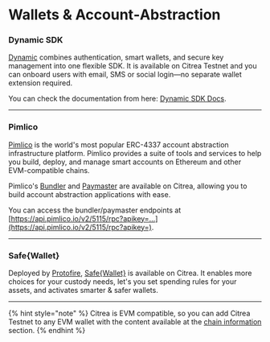 # Wallets & Account‑Abstraction

### Dynamic SDK  
[Dynamic](https://www.dynamic.xyz) combines authentication, smart wallets, and secure key management into one flexible SDK. It is available on Citrea Testnet and you can onboard users with email, SMS or social login—no separate wallet extension required.

You can check the documentation from here: [Dynamic SDK Docs](https://www.dynamic.xyz/docs/introduction/welcome).

---

### Pimlico  

[Pimlico](https://pimlico.io/) is the world's most popular ERC-4337 account abstraction infrastructure platform. Pimlico provides a suite of tools and services to help you build, deploy, and manage smart accounts on Ethereum and other EVM-compatible chains.

Pimlico's [Bundler](https://docs.pimlico.io/references/bundler) and [Paymaster](https://docs.pimlico.io/references/paymaster) are available on Citrea, allowing you to build account abstraction applications with ease.

You can access the bundler/paymaster endpoints at [https://api.pimlico.io/v2/5115/rpc?apikey=...](https://api.pimlico.io/v2/5115/rpc?apikey=).

---

### Safe{Wallet}  
Deployed by [Protofire](https://www.protofire.io), [Safe{Wallet}](https://safe.citrea.xyz) is available on Citrea. It enables more choices for your custody needs, let's you set spending rules for your assets, and activates smarter & safer wallets.

---

{% hint style="note" %}
Citrea is EVM compatible, so you can add Citrea Testnet to any EVM wallet with the content available at the [chain information](/developer-documentation/chain-information.md) section.
{% endhint %}


